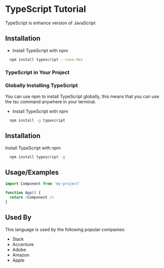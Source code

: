 # TypeScript Tutorial

TypeScript is enhance version of JavaScript



## Installation


- Install TypeScript with npm
```bash
  npm install typescript --save-dev
```

### TypeScript in Your Project

### Globally Installing TypeScript

You can use npm to install TypeScript globally, this means that you can use the tsc command anywhere in your terminal.

- Install TypeScript with npm

```bash
  npm install -g typescript 

```
    

    
## Installation

Install TypeScript with npm

```bash
  npm install typescript -g

```
    
## Usage/Examples

```javascript
import Component from 'my-project'

function App() {
  return <Component />
}
```


## Used By

This language is used by the following popular companies:

- Slack
- Accenture
- Adobe
- Amazon
- Apple

